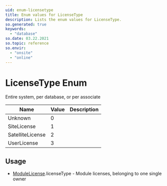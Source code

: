 ```yaml
---
uid: enum-licensetype
title: Enum values for LicenseType
description: Lists the enum values for LicenseType.
so.generated: true
keywords:
  - "database"
so.date: 03.22.2021
so.topic: reference
so.envir:
  - "onsite"
  - "online"
---
```


# LicenseType Enum

Entire system, per database, or per associate

| Name | Value | Description |
|------|-------|-------------|
|Unknown|0||
|SiteLicense|1||
|SatelliteLicense|2||
|UserLicense|3||

## Usage

* [ModuleLicense](../modulelicense.md).licenseType - Module licenses, belonging to one single owner
